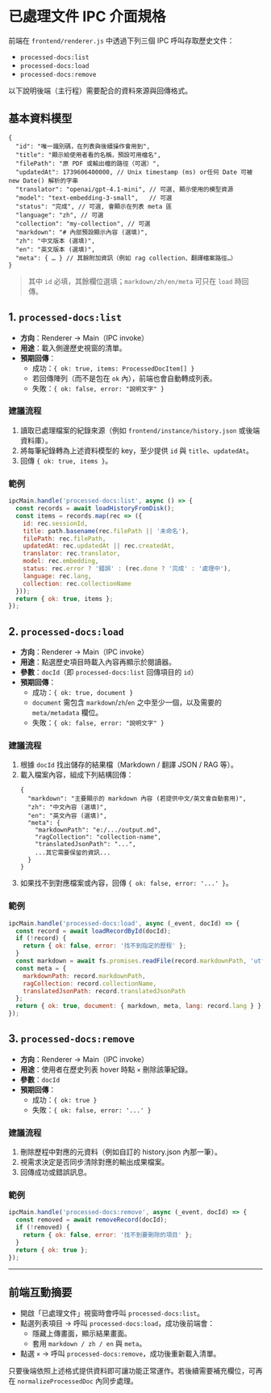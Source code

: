 # 已處理文件 IPC 介面規格

前端在 `frontend/renderer.js` 中透過下列三個 IPC 呼叫存取歷史文件：

- `processed-docs:list`
- `processed-docs:load`
- `processed-docs:remove`

以下說明後端（主行程）需要配合的資料來源與回傳格式。

## 基本資料模型

```jsonc
{
  "id": "唯一識別碼，在列表與後續操作會用到",
  "title": "顯示給使用者看的名稱，預設可用檔名",
  "filePath": "原 PDF 或輸出檔的路徑（可選）",
  "updatedAt": 1739606400000, // Unix timestamp (ms) or任何 Date 可被 new Date() 解析的字串
  "translator": "openai/gpt-4.1-mini", // 可選, 顯示使用的模型資源
  "model": "text-embedding-3-small",   // 可選
  "status": "完成", // 可選, 會顯示在列表 meta 區
  "language": "zh", // 可選
  "collection": "my-collection", // 可選
  "markdown": "# 內部預設顯示內容 (選填)",
  "zh": "中文版本 (選填)",
  "en": "英文版本 (選填)",
  "meta": { … } // 其餘附加資訊（例如 rag collection、翻譯檔案路徑…）
}
```

> 其中 `id` 必填，其餘欄位選填；`markdown/zh/en/meta` 可只在 `load` 時回傳。

## 1. `processed-docs:list`

- **方向**：Renderer → Main（IPC invoke）
- **用途**：載入側邊歷史視窗的清單。
- **預期回傳**：
  - 成功：`{ ok: true, items: ProcessedDocItem[] }`
  - 若回傳陣列（而不是包在 `ok` 內），前端也會自動轉成列表。
  - 失敗：`{ ok: false, error: "說明文字" }`

### 建議流程
1. 讀取已處理檔案的紀錄來源（例如 `frontend/instance/history.json` 或後端資料庫）。
2. 將每筆紀錄轉為上述資料模型的 key，至少提供 `id` 與 `title`、`updatedAt`。
3. 回傳 `{ ok: true, items }`。

### 範例
```js
ipcMain.handle('processed-docs:list', async () => {
  const records = await loadHistoryFromDisk();
  const items = records.map(rec => ({
    id: rec.sessionId,
    title: path.basename(rec.filePath || '未命名'),
    filePath: rec.filePath,
    updatedAt: rec.updatedAt || rec.createdAt,
    translator: rec.translator,
    model: rec.embedding,
    status: rec.error ? '錯誤' : (rec.done ? '完成' : '處理中'),
    language: rec.lang,
    collection: rec.collectionName
  }));
  return { ok: true, items };
});
```

## 2. `processed-docs:load`

- **方向**：Renderer → Main（IPC invoke）
- **用途**：點選歷史項目時載入內容再顯示於閱讀器。
- **參數**：`docId`（即 `processed-docs:list` 回傳項目的 `id`）
- **預期回傳**：
  - 成功：`{ ok: true, document }`
  - `document` 需包含 `markdown`/`zh`/`en` 之中至少一個，以及需要的 `meta/metadata` 欄位。
  - 失敗：`{ ok: false, error: "說明文字" }`

### 建議流程
1. 根據 `docId` 找出儲存的結果檔（Markdown / 翻譯 JSON / RAG 等）。
2. 載入檔案內容，組成下列結構回傳：
   ```jsonc
   {
     "markdown": "主要顯示的 markdown 內容 (若提供中文/英文會自動套用)",
     "zh": "中文內容 (選填)",
     "en": "英文內容 (選填)",
     "meta": {
       "markdownPath": "e:/.../output.md",
       "ragCollection": "collection-name",
       "translatedJsonPath": "...",
       ...其它需要保留的資訊...
     }
   }
   ```
3. 如果找不到對應檔案或內容，回傳 `{ ok: false, error: '...' }`。

### 範例
```js
ipcMain.handle('processed-docs:load', async (_event, docId) => {
  const record = await loadRecordById(docId);
  if (!record) {
    return { ok: false, error: '找不到指定的歷程' };
  }
  const markdown = await fs.promises.readFile(record.markdownPath, 'utf-8');
  const meta = {
    markdownPath: record.markdownPath,
    ragCollection: record.collectionName,
    translatedJsonPath: record.translatedJsonPath
  };
  return { ok: true, document: { markdown, meta, lang: record.lang } };
});
```

## 3. `processed-docs:remove`

- **方向**：Renderer → Main（IPC invoke）
- **用途**：使用者在歷史列表 hover 時點 `×` 刪除該筆紀錄。
- **參數**：`docId`
- **預期回傳**：
  - 成功：`{ ok: true }`
  - 失敗：`{ ok: false, error: '...' }`

### 建議流程
1. 刪除歷程中對應的元資料（例如自訂的 history.json 內那一筆）。
2. 視需求決定是否同步清除對應的輸出成果檔案。
3. 回傳成功或錯誤訊息。

### 範例
```js
ipcMain.handle('processed-docs:remove', async (_event, docId) => {
  const removed = await removeRecord(docId);
  if (!removed) {
    return { ok: false, error: '找不到要刪除的項目' };
  }
  return { ok: true };
});
```

---

## 前端互動摘要

- 開啟「已處理文件」視窗時會呼叫 `processed-docs:list`。
- 點選列表項目 → 呼叫 `processed-docs:load`，成功後前端會：
  - 隱藏上傳畫面，顯示結果畫面。
  - 套用 `markdown / zh / en` 與 `meta`。
- 點選 `×` → 呼叫 `processed-docs:remove`，成功後重新載入清單。

只要後端依照上述格式提供資料即可讓功能正常運作。若後續需要補充欄位，可再在 `normalizeProcessedDoc` 內同步處理。
